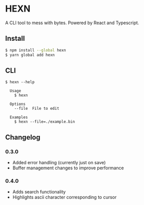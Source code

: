 # HEXN

A CLI tool to mess with bytes. Powered by React and Typescript.

## Install

```bash
$ npm install --global hexn
$ yarn global add hexn
```

## CLI

```
$ hexn --help

  Usage
    $ hexn

  Options
    --file  File to edit

  Examples
    $ hexn --file=./example.bin
```

## Changelog

### 0.3.0
- Added error handling (currently just on save)
- Buffer management changes to improve performance
### 0.4.0
- Adds search functionality
- Highlights ascii character corresponding to cursor

